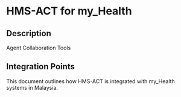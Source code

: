 # HMS-ACT for my_Health

## Description

Agent Collaboration Tools

## Integration Points

This document outlines how HMS-ACT is integrated with my_Health systems in Malaysia.
